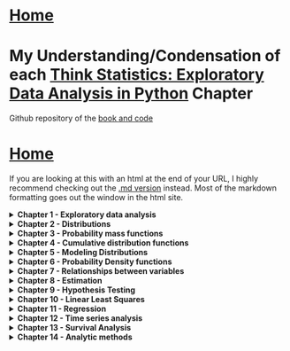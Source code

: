 # <a href="https://angelddaz.github.io/bridgetomasters/"> Home </a>

# My Understanding/Condensation of each [Think Statistics: Exploratory Data Analysis in Python](http://greenteapress.com/wp/think-stats-2e/) Chapter

Github repository of the [book and code](f)
# <a href="https://angelddaz.github.io/bridgetomasters/"> Home </a>

If you are looking at this with an html at the end of your URL, I highly recommend checking out the [.md version](https://github.com/angelddaz/bridgetomasters/blob/master/thinkstats.md) instead. Most of the markdown formatting goes out the window in the html site.


<details>
  <summary> <b> Chapter 1 - Exploratory data analysis </b> </summary>
<br>

This chapter seems like an overview of data analysis and how it works better than anecdotes.
It also has some basic python for data anlaysis problems [here](https://github.com/AllenDowney/ThinkStats2/blob/master/code/chap01ex.ipynb). I'm not going to work on them now because I am very familiar with these type of problems.

</details>

<details>
  <summary> <b> Chapter 2 - Distributions</b> </summary>
<br>
  
```
When you start working with a new dataset, 
I suggest you explore the vari-ables you are planning to use one at a time, 
and a good way to start is bylooking at histograms.
```

A lot of material is being repeated from the open intro statistics book which is to be expected.
so I'm taking a lot less notes than before.


</details>

<details>
  <summary> <b> Chapter 3 - Probability mass functions </b> </summary>
<br>
PMFs are kind of like histograms except that they are a single line in steps that show the distributino of a dataset.


</details>


<details>
  <summary> <b> Chapter 4 - Cumulative distribution functions </b> </summary>
<br>

CDFs work well with large datasets because it works with percentiles, the more you go to the right, the closer you get to a CDF value of 1.


</details>

<details>
  <summary> <b> Chapter 5 - Modeling Distributions </b> </summary>
<br>
again a repetition of open intro statistics with a few more mathematical distributions thrown in, like the Pareto distribution.


  </details>

<details>
  <summary> <b> Chapter 6 - Probability Density functions </b> </summary>
<br>

This is a very [useful chart](https://github.com/angelddaz/bridgetomasters/blob/master/Py_scripts/misc/dist_framework.PNG) on how all these distributions so far are related.

<img src="https://github.com/angelddaz/bridgetomasters/blob/master/Py_scripts/misc/dist_framework.PNG" alt = "Google Form">


skewness - very little area under the right side of the curve is the one that's right skewed.

  </details>

<details>
  <summary> <b> Chapter 7 - Relationships between variables </b> </summary>
<br>
A lot of repeated material again.
  
7.4 Covariance
Cov(X,Y) = the sum of every i (xi - xbar)(yi - ybar)

Pearson's correlation = Cov(X,Y) / ((stdevx)(stdevy))

Pearson’s correlation is always between -1 and +1 (inclusive)

</details>

<details>
  <summary> <b> Chapter 8 - Estimation </b> </summary>
<br>
  
no notes here :/

</details>

<details>
  <summary> <b> Chapter 9 - Hypothesis Testing </b> </summary>
<br>
  

Hypothesis testing steps:
1. choose test statistics
2. define a null hypothesis ```based on the assumption that the apparent effect is not real```
3. computer a p-value
4. interpret results, if the p-value is low, it is said to be statistically significant

</details>

<details>
  <summary> <b> Chapter 10 - Linear Least Squares</b> </summary>
<br>
  
linear regression

</details>

<details>
  <summary> <b> Chapter 11 - Regression </b> </summary>
<br>

11.6 Logistic Regression
```logo = β0 + β1x1 + β2x2 + ε 
Where o is  the  odds  in  favor  of  a  particular  outcome
```
Explanatory variable is binary


</details>

<details>
  <summary> <b> Chapter 12 - Time series analysis </b> </summary>
<br>
  

Most time series analysis is based that the observed series is the sum of the following three components:
* trend: a mooth function that captures persistent changes
* seasonality: periodic variation (reminds me of the talk a data scientist from Facebook gave at NY R 2018 conference about a relatively simple but powerful time series algorithm which took into account all kinds of seasonality.)
* noise: random variation around the long-term trend


</details>

<details>
  <summary> <b> Chapter 13 - Survival Analysis </b> </summary>
<br>
S(t) = 1 - CDF(t) where t is time and S is the survival function
Hazard function is survivability at a given t pretty much it looks like

</details>

<details>
  <summary> <b> Chapter 14 - Analytic methods </b> </summary>
<br>

Lots of central limit theorem

</details>
